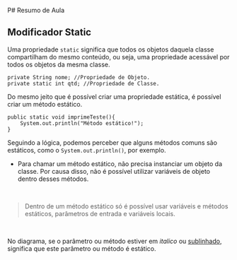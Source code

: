 P# Resumo de Aula

## Modificador Static

Uma propriedade `static` significa que todos os objetos daquela classe compartilham do mesmo conteúdo, ou seja,  uma propriedade acessável por todos os objetos da mesma classe.

```
private String nome; //Propriedade de Objeto.
private static int qtd; //Propriedade de Classe.
```

Do mesmo jeito que é possível criar uma propriedade estática, é possível criar um método estático.

```
public static void imprimeTeste(){
    System.out.println("Método estático!");
}
```

Seguindo a lógica, podemos perceber que alguns métodos comuns são estáticos, como o `System.out.println()`, por exemplo.

- Para chamar um método estático, não precisa instanciar um objeto da classe. Por causa disso, não é possível utilizar variáveis de objeto dentro desses métodos.

<br>

> Dentro de um método estático só é possível usar variáveis e métodos estáticos, parâmetros de entrada e variáveis locais.

<br>

No diagrama, se o parâmetro ou método estiver em *italico* ou <u>sublinhado</u>, significa que este parâmetro ou método é estático.

